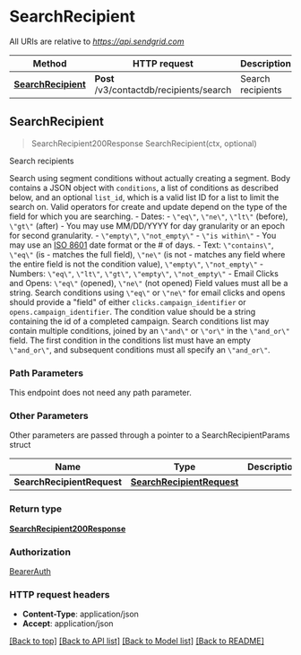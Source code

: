 # SearchRecipient

All URIs are relative to *https://api.sendgrid.com*

Method | HTTP request | Description
------------- | ------------- | -------------
[**SearchRecipient**](SearchRecipient.md#SearchRecipient) | **Post** /v3/contactdb/recipients/search | Search recipients



## SearchRecipient

> SearchRecipient200Response SearchRecipient(ctx, optional)

Search recipients

Search using segment conditions without actually creating a segment. Body contains a JSON object with `conditions`, a list of conditions as described below, and an optional `list_id`, which is a valid list ID for a list to limit the search on.  Valid operators for create and update depend on the type of the field for which you are searching.  - Dates:   - `\"eq\"`, `\"ne\"`, `\"lt\"` (before), `\"gt\"` (after)     - You may use MM/DD/YYYY for day granularity or an epoch for second granularity.   - `\"empty\"`, `\"not_empty\"`   - `\"is within\"`     - You may use an [ISO 8601](https://en.wikipedia.org/wiki/ISO_8601) date format or the # of days. - Text: `\"contains\"`, `\"eq\"` (is - matches the full field), `\"ne\"` (is not - matches any field where the entire field is not the condition value), `\"empty\"`, `\"not_empty\"` - Numbers: `\"eq\"`, `\"lt\"`, `\"gt\"`, `\"empty\"`, `\"not_empty\"` - Email Clicks and Opens: `\"eq\"` (opened), `\"ne\"` (not opened)  Field values must all be a string.  Search conditions using `\"eq\"` or `\"ne\"` for email clicks and opens should provide a \"field\" of either `clicks.campaign_identifier` or `opens.campaign_identifier`.  The condition value should be a string containing the id of a completed campaign.  Search conditions list may contain multiple conditions, joined by an `\"and\"` or `\"or\"` in the `\"and_or\"` field.  The first condition in the conditions list must have an empty `\"and_or\"`, and subsequent conditions must all specify an `\"and_or\"`.

### Path Parameters

This endpoint does not need any path parameter.

### Other Parameters

Other parameters are passed through a pointer to a SearchRecipientParams struct


Name | Type | Description
------------- | ------------- | -------------
**SearchRecipientRequest** | [**SearchRecipientRequest**](SearchRecipientRequest.md) | 

### Return type

[**SearchRecipient200Response**](SearchRecipient200Response.md)

### Authorization

[BearerAuth](../README.md#BearerAuth)

### HTTP request headers

- **Content-Type**: application/json
- **Accept**: application/json

[[Back to top]](#) [[Back to API list]](../README.md#documentation-for-api-endpoints)
[[Back to Model list]](../README.md#documentation-for-models)
[[Back to README]](../README.md)

